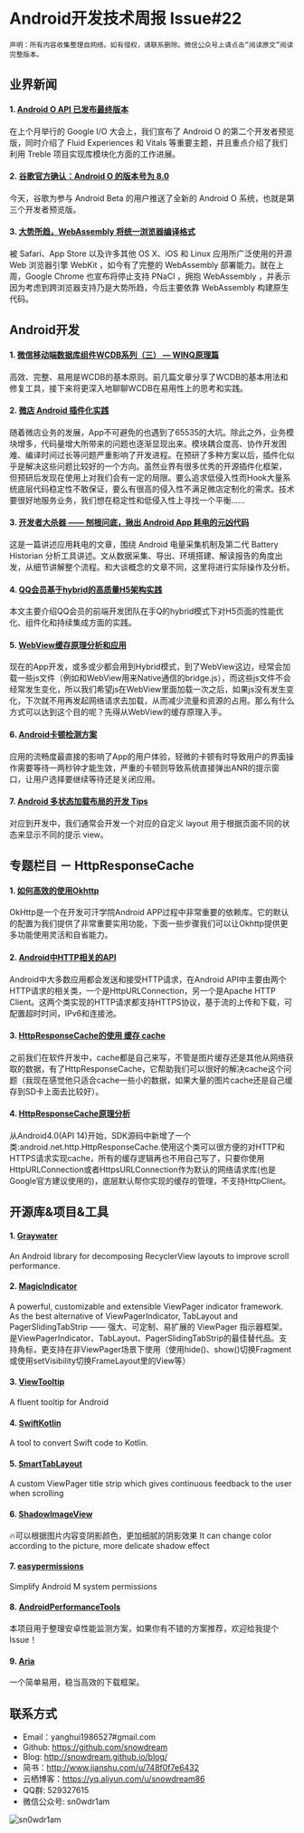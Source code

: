 # Android开发技术周报 Issue#22

    声明：所有内容收集整理自网络。如有侵权，请联系删除。微信公众号上请点击“阅读原文”阅读完整版本。
    
## 业界新闻
#### 1. [Android O API 已发布最终版本](http://t.cn/RSFEoxM)
在上个月举行的 Google I/O 大会上，我们宣布了 Android O 的第二个开发者预览版，同时介绍了 Fluid Experiences 和 Vitals 等重要主题，并且重点介绍了我们利用 Treble 项目实现库模块化方面的工作进展。

#### 2. [谷歌官方确认：Android O 的版本号为 8.0](https://www.oschina.net/news/85659/android-8-0-beta3)
今天，谷歌为参与 Android Beta 的用户推送了全新的 Android O 系统，也就是第三个开发者预览版。

#### 3. [大势所趋，WebAssembly 将统一浏览器编译格式](https://www.oschina.net/news/85644/webkit-now-complete-support-webassembly)
被 Safari、App Store 以及许多其他 OS X、iOS 和 Linux 应用所广泛使用的开源 Web 浏览器引擎 WebKit ，如今有了完整的 WebAssembly 部署能力。就在上周，Google Chrome 也宣布将停止支持 PNaCl ，拥抱 WebAssembly ，并表示因为考虑到跨浏览器支持乃是大势所趋，今后主要依靠 WebAssembly 构建原生代码。

## Android开发
#### 1. [微信移动端数据库组件WCDB系列（三） — WINQ原理篇](http://t.cn/RSFnLnD)
高效、完整、易用是WCDB的基本原则。前几篇文章分享了WCDB的基本用法和修复工具，接下来将更深入地聊聊WCDB在易用性上的思考和实践。

#### 2. [微店 Android 插件化实践](http://t.cn/RS1GF0k)
随着微店业务的发展，App不可避免的也遇到了65535的大坑。除此之外，业务模块增多，代码量增大所带来的问题也逐渐显现出来。模块耦合度高、协作开发困难、编译时间过长等问题严重影响了开发进程。在预研了多种方案以后，插件化似乎是解决这些问题比较好的一个方向。虽然业界有很多优秀的开源插件化框架， 但预研后发现在使用上对我们会有一定的局限。要么追求低侵入性而Hook大量系统底层代码稳定性不敢保证，要么有很高的侵入性不满足微店定制化的需求。技术要很好地服务业务，我们想在稳定性和低侵入性上寻找一个平衡……

#### 3. [开发者大杀器 —— 刨根问底，揪出 Android App 耗电的元凶代码](http://www.jianshu.com/p/27ba2759b221)
这是一篇讲述应用耗电的文章，围绕 Android 电量采集机制及第二代 Battery Historian 分析工具讲述。文从数据采集、导出、环境搭建、解读报告的角度出发，从细节讲解整个流程。和大谈概念的文章不同，这里将进行实际操作及分析。

#### 4. [QQ会员基于hybrid的高质量H5架构实践](http://t.cn/RSFuFMM)
本文主要介绍QQ会员的前端开发团队在手Q的hybrid模式下对H5页面的性能优化、组件化和持续集成方面的实践。

#### 5. [WebView缓存原理分析和应用](http://unclechen.github.io/2017/05/13/WebView缓存原理分析和应用/)
现在的App开发，或多或少都会用到Hybrid模式，到了WebView这边，经常会加载一些js文件（例如和WebView用来Native通信的bridge.js），而这些js文件不会经常发生变化，所以我们希望js在WebView里面加载一次之后，如果js没有发生变化，下次就不用再发起网络请求去加载，从而减少流量和资源的占用。那么有什么方式可以达到这个目的呢？先得从WebView的缓存原理入手。

#### 6. [Android卡顿检测方案](http://blog.coderclock.com/2017/06/04/android/AndroidPerformanceTools-BlockLooper/)
应用的流畅度最直接的影响了App的用户体验，轻微的卡顿有时导致用户的界面操作需要等待一两秒钟才能生效，严重的卡顿则导致系统直接弹出ANR的提示窗口，让用户选择要继续等待还是关闭应用。

#### 7. [Android 多状态加载布局的开发 Tips](http://gudong.name/2017/04/26/loading_layout_practice.html)
对应到开发中，我们通常会开发一个对应的自定义 layout 用于根据页面不同的状态来显示不同的提示 view。


## 专题栏目 － HttpResponseCache
#### 1. [如何高效的使用Okhttp](https://xiequan.info/如何高效的使用okhttp/?utm_source=tuicool&utm_medium=referral)
OkHttp是一个在开发可汗学院Android APP过程中非常重要的依赖库。它的默认的配置为我们提供了非常重要实用功能，下面一些步骤我们可以让Okhttp提供更多功能使用灵活和自省能力。

#### 2. [Android中HTTP相关的API](http://droidyue.com/blog/2015/05/30/android-http-clients/index.html)
Android中大多数应用都会发送和接受HTTP请求，在Android API中主要由两个HTTP请求的相关类，一个是HttpURLConnection，另一个是Apache HTTP Client。这两个类实现的HTTP请求都支持HTTPS协议，基于流的上传和下载，可配置超时时间，IPv6和连接池。

#### 3. [ HttpResponseCache的使用 缓存 cache](http://blog.csdn.net/yhqbsand/article/details/8596975)
之前我们在软件开发中，cache都是自己来写，不管是图片缓存还是其他从网络获取的数据，有了HttpResponseCache，它帮助我们可以很好的解决cache这个问题（我现在感觉他只适合cache一些小的数据，如果大量的图片cache还是自己缓存到SD卡上面去比较好）。

#### 4. [HttpResponseCache原理分析](http://qianzui.github.io/blog/2015-03-29-httpresponsecache-source-code-analysis/)
从Android4.0(API 14)开始，SDK源码中新增了一个类:android.net.http.HttpResponseCache.使用这个类可以很方便的对HTTP和HTTPS请求实现cache，所有的缓存逻辑再也不用自己写了，只要你使用HttpURLConnection或者HttpsURLConnection作为默认的网络请求库(也是Google官方建议使用的)，底层默认帮你实现的缓存的管理，不支持HttpClient。


## 开源库&项目&工具
#### 1. [Graywater](https://github.com/tumblr/graywater)
An Android library for decomposing RecyclerView layouts to improve scroll performance.

#### 2. [MagicIndicator](https://github.com/hackware1993/MagicIndicator)
A powerful, customizable and extensible ViewPager indicator framework. As the best alternative of ViewPagerIndicator, TabLayout and PagerSlidingTabStrip —— 强大、可定制、易扩展的 ViewPager 指示器框架。是ViewPagerIndicator、TabLayout、PagerSlidingTabStrip的最佳替代品。支持角标，更支持在非ViewPager场景下使用（使用hide()、show()切换Fragment或使用setVisibility切换FrameLayout里的View等）

#### 3. [ViewTooltip](https://github.com/florent37/ViewTooltip)
A fluent tooltip for Android

#### 4. [SwiftKotlin](https://github.com/angelolloqui/SwiftKotlin)
A tool to convert Swift code to Kotlin.

#### 5. [SmartTabLayout](https://github.com/ogaclejapan/SmartTabLayout)
A custom ViewPager title strip which gives continuous feedback to the user when scrolling

#### 6. [ShadowImageView](https://github.com/yingLanNull/ShadowImageView)
🔥可以根据图片内容变阴影颜色，更加细腻的阴影效果 It can change color according to the picture, more delicate shadow effect

#### 7. [easypermissions](https://github.com/googlesamples/easypermissions)
Simplify Android M system permissions

#### 8. [AndroidPerformanceTools](https://github.com/D-clock/AndroidPerformanceTools)
本项目用于整理安卓性能监测方案，如果你有不错的方案推荐，欢迎给我提个Issue！

#### 9. [Aria](https://github.com/AriaLyy/Aria)
一个简单易用，稳当高效的下载框架。

## 联系方式
* Email：yanghui1986527#gmail.com
* Github: https://github.com/snowdream
* Blog: http://snowdream.github.io/blog/
* 简书：http://www.jianshu.com/u/748f0f7e6432
* 云栖博客：https://yq.aliyun.com/u/snowdream86 
* QQ群: 529327615     
* 微信公众号:  sn0wdr1am    

![sn0wdr1am](https://static.dingtalk.com/media/lADOmAwFCs0BAs0BAg_258_258.jpg)
